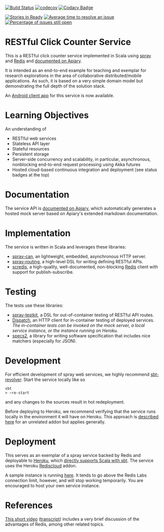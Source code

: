 [![Build Status](https://travis-ci.org/LoyolaChicagoCode/clickcounter-spray-scala.svg)](https://travis-ci.org/LoyolaChicagoCode/clickcounter-spray-scala)
[![codecov](https://codecov.io/gh/LoyolaChicagoCode/clickcounter-spray-scala/branch/master/graph/badge.svg)](https://codecov.io/gh/LoyolaChicagoCode/clickcounter-spray-scala)
[![Codacy Badge](https://api.codacy.com/project/badge/Grade/1ffc88abb7ea4e768e564abd3fe5b498)](https://www.codacy.com/app/laufer/clickcounter-spray-scala?utm_source=github.com&amp;utm_medium=referral&amp;utm_content=LoyolaChicagoCode/clickcounter-spray-scala&amp;utm_campaign=Badge_Grade)

[![Stories in Ready](https://badge.waffle.io/LoyolaChicagoCode/clickcounter-spray-scala.png?label=ready&title=Ready)](http://waffle.io/LoyolaChicagoCode/clickcounter-spray-scala)
[![Average time to resolve an issue](http://isitmaintained.com/badge/resolution/LoyolaChicagoCode/clickcounter-spray-scala.svg)](http://isitmaintained.com/project/LoyolaChicagoCode/clickcounter-spray-scala "Average time to resolve an issue")
[![Percentage of issues still open](http://isitmaintained.com/badge/open/LoyolaChicagoCode/clickcounter-spray-scala.svg)](http://isitmaintained.com/project/LoyolaChicagoCode/clickcounter-spray-scala "Percentage of issues still open")

# RESTful Click Counter Service

This is a RESTful click counter service implemented in Scala
using [spray](http://spray.io) and [Redis](http://redis.io)
and [documented on Apiary](http://docs.clickcounter.apiary.io).

It is intended as an end-to-end example for teaching and exemplar for
research explorations in the area of collaborative distributed/mobile
applications. As such, it is based on a very simple domain model but
demonstrating the full depth of the solution stack.

An
[Android client app](https://github.com/LoyolaChicagoCode/clickcounter-android-rxscala-http)
for this service is now available.

# Learning Objectives

An understanding of

- RESTful web services
- Stateless API layer
- Stateful resources
- Persistent storage
- Server-side concurrency and scalability, in particular, asynchronous,
  nonblocking end-to-end request processing using Akka futures
- Hosted cloud-based continuous integration and deployment
  (see status badges at the top)

# Documentation

The service API is [documented on Apiary](http://docs.clickcounter.apiary.io),
which automatically generates a hosted mock server based on Apiary's
extended markdown documentation.

# Implementation

The service is written in Scala and leverages these libraries:

- [spray-can](http://spray.io/documentation/1.2.2/spray-can),
  an lightweight, embedded, asynchronous HTTP server.
- [spray-routing](http://spray.io/documentation/1.2.2/spray-routing),
  a high-level DSL for writing defining RESTful APIs.
- [scredis](https://github.com/Livestream/scredis),
  a high-quality, well-documented, non-blocking [Redis](http://redis.io) client
  with support for publish-subscribe.

# Testing

The tests use these libraries:

- [spray-testkit](http://spray.io/documentation/1.2.2/spray-testkit/),
  a DSL for out-of-container testing of RESTful API routes.
- [Dispatch](http://dispatch.databinder.net),
  an HTTP client for in-container testing of deployed services.
  *The in-container tests can be invoked on the mock server,
  a local service instance, or the instance running on Heroku.*
- [specs2](http://etorreborre.github.io/specs2),
  a library for writing software specification that
  includes nice matchers (especially for JSON).

# Development

For efficient development of spray web services, we highly recommend
[sbt-revolver](https://github.com/spray/sbt-revolver). Start the service
locally like so

    sbt
    > ~re-start

and any changes to the sources result in hot redeployment.

Before deploying to Heroku, we recommend verifying that the service
runs locally in the environment it will have on Heroku. This approach is
[described here](https://devcenter.heroku.com/articles/graphstory#local-setup)
for an unrelated addon but applies generally.

# Deployment

This serves as an exemplar of a spray service backed
by Redis and deployable to [Heroku](http://www.heroku.com),
which [directly supports Scala with sbt](https://devcenter.heroku.com/articles/scala-support).
The service uses the Heroku [Rediscloud](https://addons.heroku.com/rediscloud) addon.

A sample instance is running
[here](http://laufer-clickcounter.herokuapp.com). It tends to go above
the Redis Labs connection limit, however, and will stop working
temporarily. You are encouraged to host your own service instance.

# References

[This short video](https://www.youtube.com/watch?v=b2F-DItXtZs)
([transcript](http://www.mongodb-is-web-scale.com))
includes a very brief discussion of the advantages of Redis,
among other related topics.
